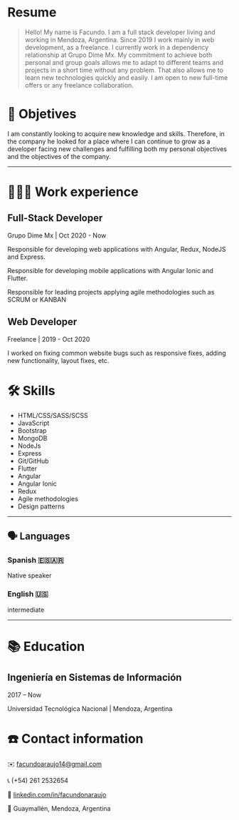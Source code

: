 # Resume

> Hello!
My name is Facundo. I am a full stack developer living and working in Mendoza, Argentina.
Since 2019 I work mainly in web development, as a freelance. I currently work in a dependency relationship at Grupo Dime Mx.
My commitment to achieve both personal and group goals allows me to adapt to different teams and projects in a short time without any problem. That also allows me to learn new technologies quickly and easily.
I am open to new full-time offers or any freelance collaboration.

# 📜 Objetives

I am constantly looking to acquire new knowledge and skills. Therefore, in the company he looked for a place where I can continue to grow as a developer facing new challenges and fulfilling both my personal objectives and the objectives of the company.

---

# **👩🏻‍💻** Work experience

## Full-Stack Developer

Grupo Dime Mx | Oct 2020 - Now

Responsible for developing web applications with Angular, Redux, NodeJS and Express.

Responsible for developing mobile applications with Angular Ionic and Flutter.

Responsible for leading projects applying agile methodologies such as SCRUM or KANBAN

## Web Developer

Freelance | 2019 - Oct 2020

I worked on fixing common website bugs such as responsive fixes, adding new functionality, layout fixes, etc.

# 🛠 Skills

- HTML/CSS/SASS/SCSS
- JavaScript
- Bootstrap
- MongoDB
- NodeJs
- Express
- Git/GitHub
- Flutter
- Angular
- Angular Ionic
- Redux
- Agile methodologies
- Design patterns

---

## 🗣 Languages

### Spanish 🇪🇸🇦🇷

Native speaker

### English 🇺🇸

intermediate

---

# 📚 Education

## Ingeniería en Sistemas de Información

2017 – Now

Universidad Tecnológica Nacional | Mendoza, Argentina

# ☎️ Contact information

✉️ [facundoaraujo14@gmail.com](mailto:facundoaraujo14@gmail.com)

📞 (+54) 261 2532654

🔗 [linkedin.com/in/facundonaraujo](http://linkedin.com/in/facundonaraujo)

📍 Guaymallén, Mendoza, Argentina